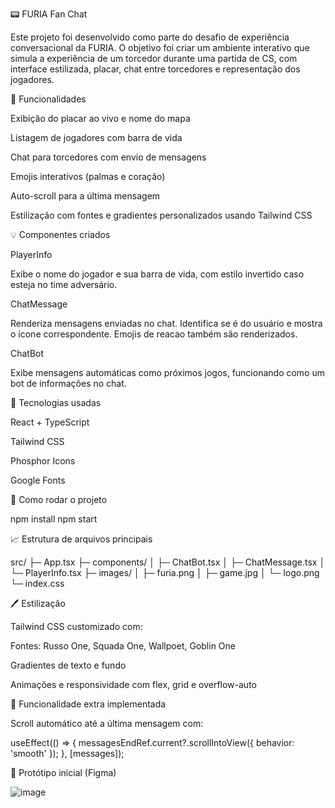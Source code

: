   📟 FURIA Fan Chat 

Este projeto foi desenvolvido como parte do desafio de experiência conversacional da FURIA. O objetivo foi criar um ambiente interativo que simula a experiência de um torcedor durante uma partida de CS, com interface estilizada, placar, chat entre torcedores e representação dos jogadores.

  🎯 Funcionalidades

Exibição do placar ao vivo e nome do mapa

Listagem de jogadores com barra de vida

Chat para torcedores com envio de mensagens

Emojis interativos (palmas e coração)

Auto-scroll para a última mensagem

Estilização com fontes e gradientes personalizados usando Tailwind CSS

 💡 Componentes criados

PlayerInfo

Exibe o nome do jogador e sua barra de vida, com estilo invertido caso esteja no time adversário.

ChatMessage

Renderiza mensagens enviadas no chat. Identifica se é do usuário e mostra o ícone correspondente. Emojis de reacao também são renderizados.

ChatBot

Exibe mensagens automáticas como próximos jogos, funcionando como um bot de informações no chat.

 🚀 Tecnologias usadas

React + TypeScript

Tailwind CSS

Phosphor Icons

Google Fonts

  📂 Como rodar o projeto

npm install
npm start

  📈 Estrutura de arquivos principais
  
  src/
├─ App.tsx
├─ components/
│  ├─ ChatBot.tsx
│  ├─ ChatMessage.tsx
│  └─ PlayerInfo.tsx
├─ images/
│  ├─ furia.png
│  ├─ game.jpg
│  └─ logo.png
└─ index.css

  🖊️ Estilização

Tailwind CSS customizado com:

Fontes: Russo One, Squada One, Wallpoet, Goblin One

Gradientes de texto e fundo

Animações e responsividade com flex, grid e overflow-auto

  📅 Funcionalidade extra implementada

Scroll automático até a última mensagem com:

useEffect(() => {
  messagesEndRef.current?.scrollIntoView({ behavior: 'smooth' });
}, [messages]);

  📍 Protótipo inicial (Figma)

![image](https://github.com/user-attachments/assets/5ddca49e-69be-4f35-839d-44f43c5b507a)




